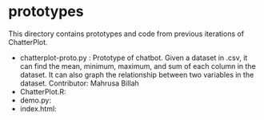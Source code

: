# prototypes
This directory contains prototypes and code from previous iterations of ChatterPlot.
* chatterplot-proto.py : Prototype of chatbot. Given a dataset in .csv, it can find the mean, minimum, maximum, and sum of each column in the dataset. It can also graph the relationship between two variables in the dataset. 
Contributor: Mahrusa Billah
* ChatterPlot.R: 
* demo.py:
* index.html:
